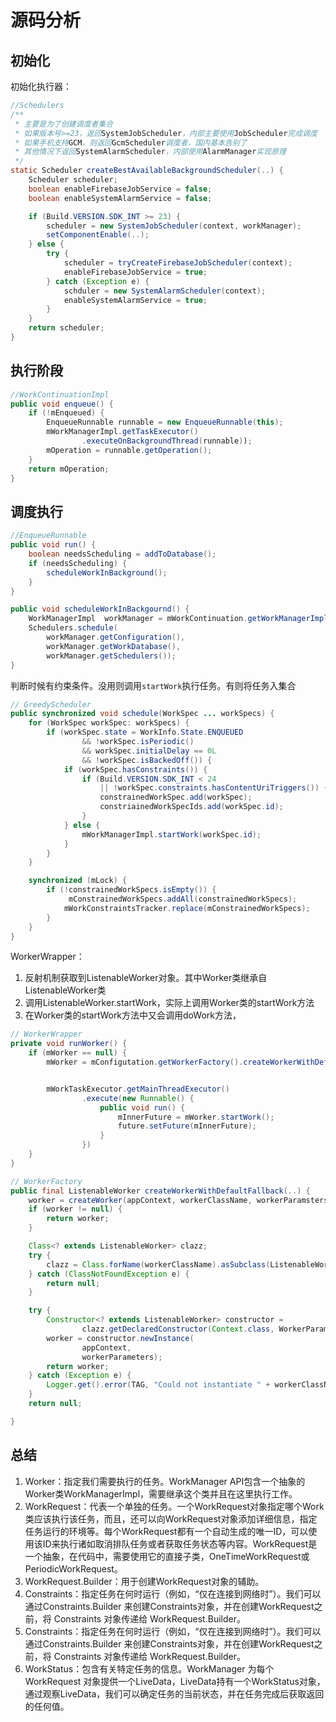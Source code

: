 # 源码分析

## 初始化

初始化执行器：

```java
//Schedulers
/**
 * 主要是为了创建调度者集合
 * 如果版本号>=23，返回SystemJobScheduler，内部主要使用JobScheduler完成调度
 * 如果手机支持GCM，则返回GcmScheduler调度者，国内基本告别了
 * 其他情况下返回SystemAlarmScheduler，内部使用AlarmManager实现原理
 */
static Scheduler createBestAvailableBackgroundScheduler(..) {
    Scheduler scheduler;
    boolean enableFirebaseJobService = false;
    boolean enableSystemAlarmService = false;

    if (Build.VERSION.SDK_INT >= 23) {
        scheduler = new SystemJobScheduler(context, workManager);
        setComponentEnable(..);
    } else {
        try {
            scheduler = tryCreateFirebaseJobScheduler(context);
            enableFirebaseJobService = true;
        } catch (Exception e) {
            schduler = new SystemAlarmScheduler(context);
            enableSystemAlarmService = true;
        }
    }
    return scheduler;
}
```

## 执行阶段

```java
//WorkContinuationImpl
public void enqueue() {
    if (!mEnqueued) {
        EnqueueRunnable runnable = new EnqueueRunnable(this);
        mWorkManagerImpl.getTaskExecutor()
                .executeOnBackgroundThread(runnable));
        mOperation = runnable.getOperation();
    }
    return mOperation;
}
```

## 调度执行

```java
//EnqueueRunnable
public void run() {
    boolean needsScheduling = addToDatabase();
    if (needsScheduling) {
        scheduleWorkInBackground();
    }
}

public void scheduleWorkInBackgournd() {
    WorkManagerImpl  workManager = mWorkContinuation.getWorkManagerImpl();
    Schedulers.schedule(
        workManager.getConfiguration(),
        workManager.getWorkDatabase(),
        workManager.getSchedulers());
}
```

判断时候有约束条件。没用则调用`startWork`执行任务。有则将任务入集合

```java
// GreedyScheduler
public synchronized void schedule(WorkSpec ... workSpecs) {
    for (WorkSpec workSpec: workSpecs) {
        if (workSpec.state = WorkInfo.State.ENQUEUED
                && !workSpec.isPeriodic()
                && workSpec.initialDelay == 0L
                && !workSpec.isBackedOff()) {
            if (workSpec.hasConstraints()) {
                if (Build.VERSION.SDK_INT < 24
                    || !workSpec.constraints.hasContentUriTriggers()) {
                    constrainedWorkSpec.add(workSpec);
                    constriainedWorkSpecIds.add(workSpec.id);
                }
            } else {
                mWorkManagerImpl.startWork(workSpec.id);
            }
        }
    }

    synchronized (mLock) {
        if (!constrainedWorkSpecs.isEmpty()) {
             mConstrainedWorkSpecs.addAll(constrainedWorkSpecs);
            mWorkConstraintsTracker.replace(mConstrainedWorkSpecs);
        }
    }
}
```

WorkerWrapper：

1. 反射机制获取到ListenableWorker对象。其中Worker类继承自ListenableWorker类
2. 调用ListenableWorker.startWork，实际上调用Worker类的startWork方法
3. 在Worker类的startWork方法中又会调用doWork方法，

```java
// WorkerWrapper
private void runWorker() {
    if (mWorker == null) {
        mWorker = mConfigutation.getWorkerFactory().createWorkerWithDefaultFallback(mAppContext, mWorkSpec.workerClassName, params);


        mWorkTaskExecutor.getMainThreadExecutor()
                .execute(new Runnable() {
                    public void run() {
                        mInnerFuture = mWorker.startWork();
                        future.setFuture(mInnerFuture);
                    }
                })
    }
}

// WorkerFactory
public final ListenableWorker createWorkerWithDefaultFallback(..) {
    worker = createWorker(appContext, workerClassName, workerParamsters);
    if (worker != null) {
        return worker;
    }

    Class<? extends ListenableWorker> clazz;
    try {
        clazz = Class.forName(workerClassName).asSubclass(ListenableWorker.class)
    } catch (ClassNotFoundException e) {
        return null;
    }

    try {
        Constructor<? extends ListenableWorker> constructor =
                clazz.getDeclaredConstructor(Context.class, WorkerParameters.class);
        worker = constructor.newInstance(
                appContext,
                workerParameters);
        return worker;
    } catch (Exception e) {
        Logger.get().error(TAG, "Could not instantiate " + workerClassName, e);
    }
    return null;

}
```

## 总结

1. Worker：指定我们需要执行的任务。WorkManager API包含一个抽象的Worker类WorkManagerImpl，需要继承这个类并且在这里执行工作。
2. WorkRequest：代表一个单独的任务。一个WorkRequest对象指定哪个Work类应该执行该任务，而且，还可以向WorkRequest对象添加详细信息，指定任务运行的环境等。每个WorkRequest都有一个自动生成的唯一ID，可以使用该ID来执行诸如取消排队任务或者获取任务状态等内容。WorkRequest是一个抽象，在代码中，需要使用它的直接子类，OneTimeWorkRequest或PeriodicWorkRequest。
3. WorkRequest.Builder：用于创建WorkRequest对象的辅助。
4. Constraints：指定任务在何时运行（例如，“仅在连接到网络时”）。我们可以通过Constraints.Builder 来创建Constraints对象，并在创建WorkRequest之前，将 Constraints 对象传递给 WorkRequest.Builder。
5. Constraints：指定任务在何时运行（例如，“仅在连接到网络时”）。我们可以通过Constraints.Builder 来创建Constraints对象，并在创建WorkRequest之前，将 Constraints 对象传递给 WorkRequest.Builder。
6. WorkStatus：包含有关特定任务的信息。WorkManager 为每个 WorkRequest 对象提供一个LiveData，LiveData持有一个WorkStatus对象，通过观察LiveData，我们可以确定任务的当前状态，并在任务完成后获取返回的任何值。

